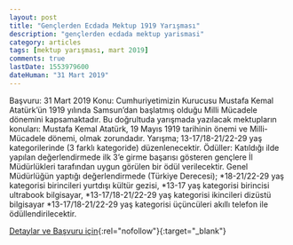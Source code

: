 ```yaml
---
layout: post
title: "Gençlerden Ecdada Mektup 1919 Yarışması"
description: "gençlerden ecdada mektup yarismasi"
category: articles
tags: [mektup yarışması, mart 2019]
comments: true
lastDate: 1553979600
dateHuman: "31 Mart 2019"
---
```


Başvuru: 31 Mart 2019 
Konu: Cumhuriyetimizin Kurucusu Mustafa Kemal Atatürk’ün 1919 yılında Samsun’dan başlatmış olduğu Milli Mücadele dönemini kapsamaktadır. Bu doğrultuda yarışmada yazılacak mektupların konuları: Mustafa Kemal Atatürk, 19 Mayıs 1919 tarihinin önemi ve Milli-Mücadele dönemi, olmak zorundadır. 
Yarışma; 13-17/18-21/22-29 yaş kategorilerinde (3 farklı kategoride) düzenlenecektir.
Ödüller:
Katıldığı ilde yapılan değerlendirmede ilk 3’e girme başarısı gösteren gençlere İl Müdürlükleri tarafından uygun görülen bir ödül verilecektir. 
Genel Müdürlüğün yaptığı değerlendirmede (Türkiye Derecesi); 
*18-21/22-29 yaş kategorisi birincileri yurtdışı kültür gezisi, 
*13-17 yaş kategorisi birincisi ultrabook bilgisayar, 
*13-17/18-21/22-29 yaş kategorisi ikincileri dizüstü bilgisayar 
*13-17/18-21/22-29 yaş kategorisi üçüncüleri akıllı telefon ile ödüllendirilecektir.

[Detaylar ve Başvuru için](http://e-genc.gsb.gov.tr/EGenc/GEM1919/GEM1919Detay?utm_source=edebiyatyarismalari.com&utm_medium=affiliate&utm_campaign=cpc){:rel="nofollow"}{:target="_blank"}